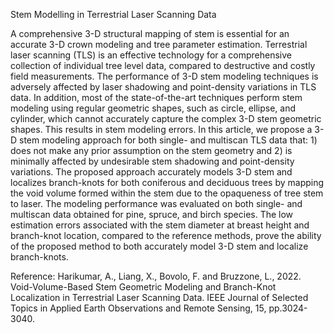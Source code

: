 Stem Modelling in Terrestrial Laser Scanning Data

A comprehensive 3-D structural mapping of stem is essential for an accurate 3-D crown modeling and tree parameter estimation. Terrestrial laser scanning (TLS) is an effective technology for a comprehensive collection of individual tree level data, compared to destructive and costly field measurements. The performance of 3-D stem modeling techniques is adversely affected by laser shadowing and point-density variations in TLS data. In addition, most of the state-of-the-art techniques perform stem modeling using regular geometric shapes, such as circle, ellipse, and cylinder, which cannot accurately capture the complex 3-D stem geometric shapes. This results in stem modeling errors. In this article, we propose a 3-D stem modeling approach for both single- and multiscan TLS data that: 1) does not make any prior assumption on the stem geometry and 2) is minimally affected by undesirable stem shadowing and point-density variations. The proposed approach accurately models 3-D stem and localizes branch-knots for both coniferous and deciduous trees by mapping the void volume formed within the stem due to the opaqueness of tree stem to laser. The modeling performance was evaluated on both single- and multiscan data obtained for pine, spruce, and birch species. The low estimation errors associated with the stem diameter at breast height and branch-knot location, compared to the reference methods, prove the ability of the proposed method to both accurately model 3-D stem and localize branch-knots.



Reference: Harikumar, A., Liang, X., Bovolo, F. and Bruzzone, L., 2022. Void-Volume-Based Stem Geometric Modeling and Branch-Knot Localization in Terrestrial Laser Scanning Data. IEEE Journal of Selected Topics in Applied Earth Observations and Remote Sensing, 15, pp.3024-3040.
